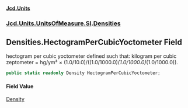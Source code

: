 #### [Jcd.Units](index 'index')
### [Jcd.Units.UnitsOfMeasure.SI](Jcd.Units.UnitsOfMeasure.SI 'Jcd.Units.UnitsOfMeasure.SI').[Densities](Densities 'Jcd.Units.UnitsOfMeasure.SI.Densities')

## Densities.HectogramPerCubicYoctometer Field

hectogram per cubic yoctometer defined such that: kilogram per cubic zeptometer = hg/ym³ ×
(1.0/10.0)/((1.0/1000.0)*(1.0/1000.0)*(1.0/1000.0)).

```csharp
public static readonly Density HectogramPerCubicYoctometer;
```

#### Field Value
[Density](Density 'Jcd.Units.UnitTypes.Density')